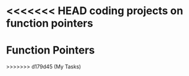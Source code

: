 <<<<<<< HEAD
coding projects on function pointers
=======
<h1> Function Pointers </h1>
>>>>>>> d179d45 (My Tasks)

